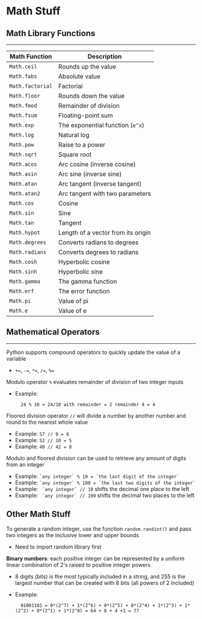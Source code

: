 # Math Stuff

## Math Library Functions

---

| **Math Function** | **Description** |
| --- | --- |
| `Math.ceil` | Rounds up the value |
| `Math.fabs` | Absolute value |
| `Math.factorial` | Factorial |
| `Math.floor` | Rounds down the value |
| `Math.fmod` | Remainder of division |
| `Math.fsum` | Floating-point sum |
| `Math.exp` | The exponential function (`e^x`) |
| `Math.log` | Natural log |
| `Math.pow` | Raise to a power |
| `Math.sqrt` | Square root |
| `Math.acos` | Arc cosine (inverse cosine) |
| `Math.asin` | Arc sine (inverse sine) |
| `Math.atan` | Arc tangent (inverse tangent) |
| `Math.atan2` | Arc tangent with two parameters |
| `Math.cos` | Cosine |
| `Math.sin` | Sine |
| `Math.tan` | Tangent |
| `Math.hypot` | Length of a vector from its origin |
| `Math.degrees` | Converts radians to degrees |
| `Math.radians` | Converts degrees to radians |
| `Math.cosh` | Hyperbolic cosine |
| `Math.sinh` | Hyperbolic sine |
| `Math.gamma` | The gamma function |
| `Math.erf` | The error function |
| `Math.pi` | Value of pi |
| `Math.e` | Value of e |

## Mathematical Operators

---

Python supports compound operators to quickly update the value of a variable

- `+=`, `-=`, `*=`, `/=`, `%=`

Modulo operator `%` evaluates remainder of division of two integer inputs

- Example:

        24 % 10 = 24/10 with remainder = 2 remainder 4 = 4

Floored division operator `//` will divide a number by another number and round to the nearest whole value

- Example: `57 // 9 = 6`
- Example: `52 // 10 = 5`
- Example: `40 // 42 = 0`

Modulo and floored division can be used to retrieve any amount of digits from an integer

- Example: `` `any integer` % 10 = `the last digit of the integer` ``
- Example: `` `any integer` % 100 = `the last two digits of the integer` ``
- Example: `` `any integer` // 10`` shifts the decimal one place to the left
- Example: `` `any integer` // 100`` shifts the decimal two places to the left

## Other Math Stuff

To generate a random integer, use the function `random.randint()` and pass two integers as the inclusive lower and upper bounds

- Need to import random library first

**Binary numbers**: each positive integer can be represented by a uniform linear combination of 2's raised to positive integer powers

- 8 digits (bits) is the most typically included in a string, and 255 is the largest number that can be created with 8 bits (all powers of 2 included)
- Example:

        01001101 = 0*(2^7) + 1*(2^6) + 0*(2^5) + 0*(2^4) + 1*(2^3) + 1*(2^2) + 0*(2^1) + 1*(2^0) = 64 + 8 + 4 +1 = 77
